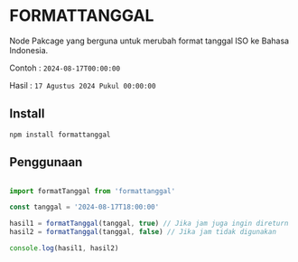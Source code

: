 # FORMATTANGGAL

Node Pakcage yang berguna untuk merubah format tanggal ISO ke Bahasa Indonesia.

Contoh : `2024-08-17T00:00:00`

Hasil : `17 Agustus 2024 Pukul 00:00:00`

## Install

`npm install formattanggal`

## Penggunaan

```javascript

import formatTanggal from 'formattanggal'

const tanggal = '2024-08-17T18:00:00'

hasil1 = formatTanggal(tanggal, true) // Jika jam juga ingin direturn
hasil2 = formatTanggal(tanggal, false) // Jika jam tidak digunakan

console.log(hasil1, hasil2)

```
